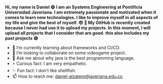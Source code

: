 **Hi, my name is Daniel 😄 I am an Systems Engineering at Pontificia Universidad Javeriana. I am extremely passionate and motivated when it comes to learn new technologies. I like to improve myself in all aspects of my life and give the best of myself. 😎**
**👀 My GitHub is recently created because I never had use it to upload my projects. In this moment, I will upload all projects that I consider that are good. this also includes my past projects 😅**

- 🌱 I’m currently learning about frameworks and CI/CD.
- 👯 I’m looking to collaborate on some videogame project.
- 💬 Ask me about why java is the best programming language.
- ⚡ Curious fact: I am very empathetic.
- ✨ Fun fact: I don't like shellfish.
- 📫 How to reach me: daniel-alzatem@javeriana.edu.co
